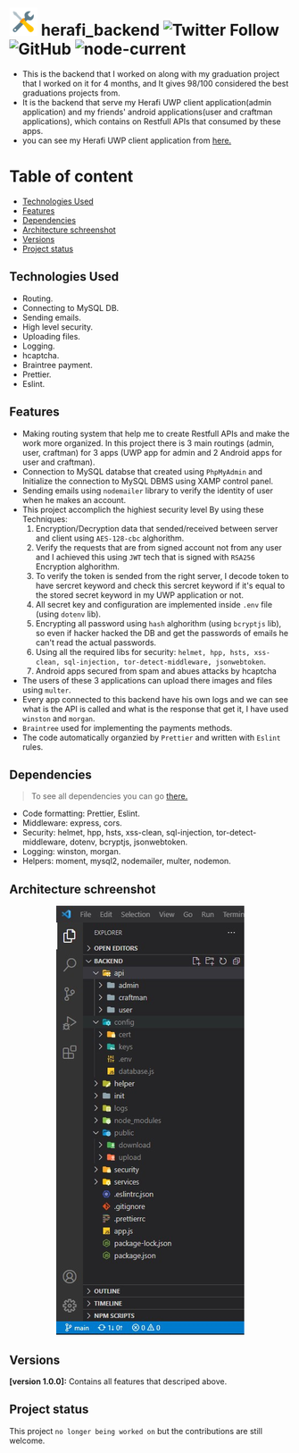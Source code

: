 # ![hearfi_backend_image](https://github.com/AbdAlghaniAlbiek/Herafi/blob/master/Herafi.UWP/Assets/Images/AppIcons/StoreLogo.scale-100.png) herafi_backend ![Twitter Follow](https://img.shields.io/twitter/follow/AbdAlbiek?style=social) ![GitHub](https://img.shields.io/github/license/AbdAlghaniAlbiek/SQLiteDBProject) ![node-current](https://img.shields.io/node/v/dotenv)

* This is the backend that I worked on along with my graduation project that I worked on it for 4 months, and It gives 98/100 considered the best graduations projects from.
* It is the backend that serve my Herafi UWP client application(admin application) and my friends' android applications(user and craftman applications), which contains on Restfull APIs that consumed by these apps.
* you can see my Herafi UWP client application from [here.](https://github.com/AbdAlghaniAlbiek/Herafi)

# Table of content
* [Technologies Used](#technologies-used)
* [Features](#features)
* [Dependencies](#dependencies)
* [Architecture schreenshot](architecture-screenshot)
* [Versions](#versions)
* [Project status](project-status)

## Technologies Used
* Routing.
* Connecting to MySQL DB.
* Sending emails.
* High level security.
* Uploading files.
* Logging.
* hcaptcha.
* Braintree payment.
* Prettier.
* Eslint.

## Features
* Making routing system that help me to create Restfull APIs and make the work more organized. In this project there is 3 main routings (admin, user, craftman) for 3 apps (UWP app for admin and 2 Android apps for user and craftman).
* Connection to MySQL databse that created using `PhpMyAdmin` and Initialize the connection to MySQL DBMS using XAMP control panel.
* Sending emails using `nodemailer` library to verify the identity of user when he makes an account.
* This project accomplich the highiest security level By using these Techniques:
  1. Encryption/Decryption data that sended/received between server and client using `AES-128-cbc` alghorithm.
  2. Verify the requests that are from signed account not from any user and I achieved this using `JWT` tech that is signed with `RSA256` Encryption alghorithm.
  3. To verify the token is sended from the right server, I decode token to have sercret keyword and check this sercret keyword if it's equal to the stored secret keyword in my UWP application or not.
  4. All secret key and configuration are implemented inside `.env` file (using `dotenv` lib).
  5. Encrypting all password using `hash` alghorithm (using `bcryptjs` lib), so even if hacker hacked the DB and get the passwords of emails he can't read the actual passwords.
  6. Using all the required libs for security: `helmet, hpp, hsts, xss-clean, sql-injection, tor-detect-middleware, jsonwebtoken`. 
  7. Android apps secured from spam and abues attacks by hcaptcha 
* The users of these 3 applications can upload there images and files using `multer`.
* Every app connected to this backend have his own logs and we can see what is the API is called and what is the response that get it, I have used `winston` and `morgan`.
* `Braintree` used for implementing the payments methods.
* The code automatically organzied by `Prettier` and written with `Eslint` rules.

## Dependencies
> To see all dependencies you can go [there.](https://github.com/AbdAlghaniAlbiek/herafi_backend/blob/main/package.json)
* Code formatting: Prettier, Eslint.
* Middleware: express, cors.
* Security: helmet, hpp, hsts, xss-clean, sql-injection, tor-detect-middleware, dotenv, bcryptjs, jsonwebtoken.
* Logging: winston, morgan.
* Helpers: moment, mysql2, nodemailer, multer, nodemon.

## Architecture schreenshot
<p align="center">
  <img src="https://github.com/AbdAlghaniAlbiek/herafi_backend/blob/main/arch_herafi_backend.jpg">
</p>

 ## Versions
 **[version 1.0.0]:** Contains all features that descriped above.
 
 ## Project status
 This project `no longer being worked on` but the contributions are still welcome.
